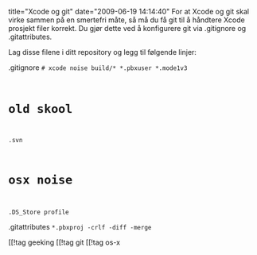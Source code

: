 title="Xcode og git"
date="2009-06-19 14:14:40"
For at Xcode og git skal virke sammen på en smertefri måte, så må du få git til å håndtere Xcode prosjekt filer korrekt. Du gjør dette ved å konfigurere git via .gitignore og .gitattributes.

Lag disse filene i ditt repository og legg til følgende linjer:

.gitignore
<code># xcode noise
build/*
*.pbxuser
*.mode1v3

# old skool
.svn

# osx noise
.DS_Store
profile</code>


.gitattributes
 <code>*.pbxproj -crlf -diff -merge</code>

[[!tag  geeking
[[!tag  git
[[!tag  os-x
